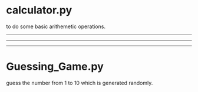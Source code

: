 # calculator.py
to do some basic arithemetic operations.

----------
----------
**********
# Guessing_Game.py
guess the number from 1 to 10 which is generated randomly.

